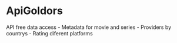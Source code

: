 # ApiGoldors
API free data access - Metadata for movie and series - Providers by countrys - Rating diferent platforms
